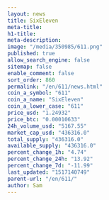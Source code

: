 ```yaml
---
layout: news
title: SixEleven
meta-title: 
h1-title: 
meta-description: 
image: "/media/350985/611.png"
published: true
allow_search_engine: false
sitemap: false
enable_comment: false
sort_order: 860
permalink: "/en/611/news.html"
coin_a_symbol: "611"
coin_a_name: "SixEleven"
coin_a_lower_case: "611"
price_usd: "1.24932"
price_btc: "0.00010633"
24h_volume_usd: "5167.55"
market_cap_usd: "436316.0"
total_supply: "436316.0"
available_supply: "436316.0"
percent_change_1h: "4.74"
percent_change_24h: "13.92"
percent_change_7d: "-11.99"
last_updated: "1517140749"
parent-url: "/en/611/"
author: Sam
---
```


